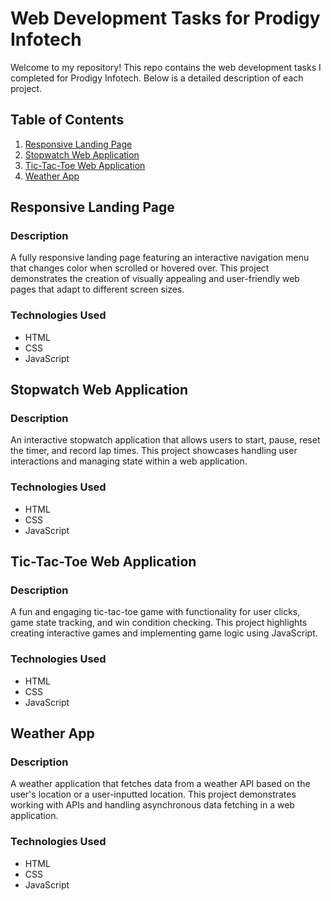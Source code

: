 # Web Development Tasks for Prodigy Infotech

Welcome to my repository! This repo contains the web development tasks I completed for Prodigy Infotech. Below is a detailed description of each project.

## Table of Contents

1. [Responsive Landing Page](#responsive-landing-page)
2. [Stopwatch Web Application](#stopwatch-web-application)
3. [Tic-Tac-Toe Web Application](#tic-tac-toe-web-application)
4. [Weather App](#weather-app)

## Responsive Landing Page

### Description
A fully responsive landing page featuring an interactive navigation menu that changes color when scrolled or hovered over. This project demonstrates the creation of visually appealing and user-friendly web pages that adapt to different screen sizes.

### Technologies Used
- HTML
- CSS
- JavaScript

## Stopwatch Web Application

### Description
An interactive stopwatch application that allows users to start, pause, reset the timer, and record lap times. This project showcases handling user interactions and managing state within a web application.

### Technologies Used
- HTML
- CSS
- JavaScript

## Tic-Tac-Toe Web Application

### Description
A fun and engaging tic-tac-toe game with functionality for user clicks, game state tracking, and win condition checking. This project highlights creating interactive games and implementing game logic using JavaScript.

### Technologies Used
- HTML
- CSS
- JavaScript

## Weather App

### Description
A weather application that fetches data from a weather API based on the user's location or a user-inputted location. This project demonstrates working with APIs and handling asynchronous data fetching in a web application.

### Technologies Used
- HTML
- CSS
- JavaScript
